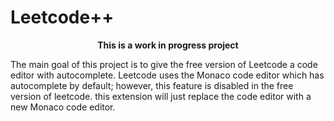 # Leetcode++

**<div align="center" >This is a work in progress project</div>**

The main goal of this project is to give the free version of Leetcode a code editor with autocomplete. Leetcode uses the Monaco code editor which has autocomplete by default; however, this feature is disabled in the free version of leetcode. this extension will just replace the code editor with a new Monaco code editor.

